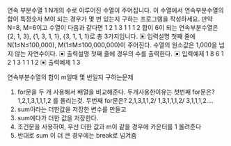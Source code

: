 연속 부분수열 1
N개의 수로 이루어진 수열이 주어집니다.
이 수열에서 연속부분수열의 합이 특정숫자 M이 되는 경우가 몇 번 있는지 구하는 프로그램을
작성하세요.
만약 N=8, M=6이고 수열이 다음과 같다면
1 2 1 3 1 1 1 2
합이 6이 되는 연속부분수열은 {2, 1, 3}, {1, 3, 1, 1}, {3, 1, 1, 1}로 총 3가지입니다.
▣ 입력설명
첫째 줄에 N(1≤N≤100,000), M(1≤M≤100,000,000)이 주어진다.
수열의 원소값은 1,000을 넘지 않는 자연수이다.
▣ 출력설명
첫째 줄에 경우의 수를 출력한다.
▣ 입력예제 1
8 6
1 2 1 3 1 1 1 2
▣ 출력예제 1
3

연속부분수열의 합이 m일때 몇 번일지 구하는문제

1. for문을 두 개 사용해서 배열을 비교해준다.
   두개사용한이유는
   첫번째 for문은? 1,2,1,3,1,1,1,2 를 돌리는것.
   두번째 for문은? 2,1,3,1,1,2/ 1,3,1,1,1,2/ 3,1,1,1,2....
2. sum이라는 더한값을 저장한 변수를 만들고
3. sum에다가 더한 값을 저장한다.
4. 조건문을 사용하여, 우선 더한 값과 m이 같을 경우에 카운터를 1 올려준다
5. 반대로 sum 이 더 큰 경우에는 break로 넘겨줌
